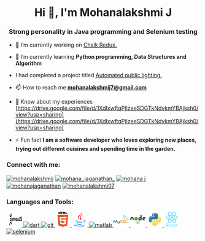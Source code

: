 <h1 align="center">Hi 👋, I'm Mohanalakshmi J</h1>
<h3 align="center">Strong personality in Java programming and Selenium testing</h3>

- 🔭 I’m currently working on [Chalk Redux.](https://docs.google.com/presentation/d/1jIMSVICEII3mY4JbA5QQoleqw-Y9ptBA/edit?usp=drive_link&ouid=106661203170999807612&rtpof=true&sd=true)

- 🌱 I’m currently learning **Python programming, Data Structures and Algorithm**

- I had completed a project titled [Automated public lighting.](https://docs.google.com/presentation/d/1n1Nh4jPfakl83vvqXvIcNq3y_6UG8hRx/edit?usp=drive_link&ouid=106661203170999807612&rtpof=true&sd=true)

- 📫 How to reach me **mohanalakshmij7@gmail.com**

- 📄 Know about my experiences [https://drive.google.com/file/d/1XdIxwftqPjIzeeSDGTkNdvkmYBAjksh0/view?usp=sharing](https://drive.google.com/file/d/1XdIxwftqPjIzeeSDGTkNdvkmYBAjksh0/view?usp=sharing)

- ⚡ Fun fact **I am a software developer who loves exploring new places, trying out different cuisines and spending time in the garden.**

<h3 align="left">Connect with me:</h3>
<p align="left">
<a href="https://linkedin.com/in/mohanalakshmij" target="blank"><img align="center" src="https://raw.githubusercontent.com/rahuldkjain/github-profile-readme-generator/master/src/images/icons/Social/linked-in-alt.svg" alt="mohanalakshmij" height="30" width="40" /></a>
<a href="https://instagram.com/mohana_jaganathan_" target="blank"><img align="center" src="https://raw.githubusercontent.com/rahuldkjain/github-profile-readme-generator/master/src/images/icons/Social/instagram.svg" alt="mohana_jaganathan_" height="30" width="40" /></a>
<a href="https://www.hackerrank.com/mohana j" target="blank"><img align="center" src="https://raw.githubusercontent.com/rahuldkjain/github-profile-readme-generator/master/src/images/icons/Social/hackerrank.svg" alt="mohana j" height="30" width="40" /></a>
<a href="https://www.leetcode.com/mohanajaganathan" target="blank"><img align="center" src="https://raw.githubusercontent.com/rahuldkjain/github-profile-readme-generator/master/src/images/icons/Social/leet-code.svg" alt="mohanajaganathan" height="30" width="40" /></a>
<a href="https://auth.geeksforgeeks.org/user/mohanalakshmi07" target="blank"><img align="center" src="https://raw.githubusercontent.com/rahuldkjain/github-profile-readme-generator/master/src/images/icons/Social/geeks-for-geeks.svg" alt="mohanalakshmi07" height="30" width="40" /></a>
</p>

<h3 align="left">Languages and Tools:</h3>
<p align="left"> <a href="https://canvasjs.com" target="_blank" rel="noreferrer"> <img src="https://raw.githubusercontent.com/Hardik0307/Hardik0307/master/assets/canvasjs-charts.svg" alt="canvasjs" width="40" height="40"/> </a> <a href="https://dart.dev" target="_blank" rel="noreferrer"> <img src="https://www.vectorlogo.zone/logos/dartlang/dartlang-icon.svg" alt="dart" width="40" height="40"/> </a> <a href="https://git-scm.com/" target="_blank" rel="noreferrer"> <img src="https://www.vectorlogo.zone/logos/git-scm/git-scm-icon.svg" alt="git" width="40" height="40"/> </a> <a href="https://www.w3.org/html/" target="_blank" rel="noreferrer"> <img src="https://raw.githubusercontent.com/devicons/devicon/master/icons/html5/html5-original-wordmark.svg" alt="html5" width="40" height="40"/> </a> <a href="https://www.java.com" target="_blank" rel="noreferrer"> <img src="https://raw.githubusercontent.com/devicons/devicon/master/icons/java/java-original.svg" alt="java" width="40" height="40"/> </a> <a href="https://www.mathworks.com/" target="_blank" rel="noreferrer"> <img src="https://upload.wikimedia.org/wikipedia/commons/2/21/Matlab_Logo.png" alt="matlab" width="40" height="40"/> </a> <a href="https://www.mysql.com/" target="_blank" rel="noreferrer"> <img src="https://raw.githubusercontent.com/devicons/devicon/master/icons/mysql/mysql-original-wordmark.svg" alt="mysql" width="40" height="40"/> </a> <a href="https://nodejs.org" target="_blank" rel="noreferrer"> <img src="https://raw.githubusercontent.com/devicons/devicon/master/icons/nodejs/nodejs-original-wordmark.svg" alt="nodejs" width="40" height="40"/> </a> <a href="https://www.python.org" target="_blank" rel="noreferrer"> <img src="https://raw.githubusercontent.com/devicons/devicon/master/icons/python/python-original.svg" alt="python" width="40" height="40"/> </a> <a href="https://reactjs.org/" target="_blank" rel="noreferrer"> <img src="https://raw.githubusercontent.com/devicons/devicon/master/icons/react/react-original-wordmark.svg" alt="react" width="40" height="40"/> </a> <a href="https://www.selenium.dev" target="_blank" rel="noreferrer"> <img src="https://raw.githubusercontent.com/detain/svg-logos/780f25886640cef088af994181646db2f6b1a3f8/svg/selenium-logo.svg" alt="selenium" width="40" height="40"/> </a> </p>
